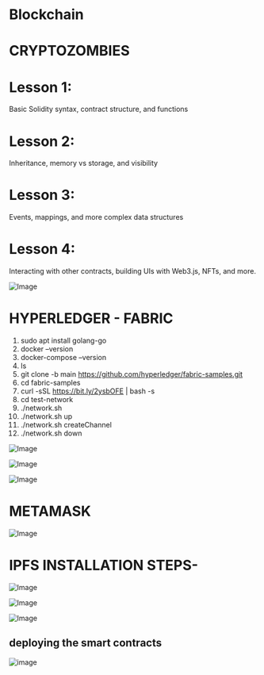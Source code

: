 # Blockchain

# CRYPTOZOMBIES 

# Lesson 1: 
Basic Solidity syntax, contract structure, and functions
# Lesson 2:
Inheritance, memory vs storage, and visibility
# Lesson 3: 
Events, mappings, and more complex data structures
# Lesson 4: 
Interacting with other contracts, building UIs with Web3.js, NFTs, and more.

![Image](https://github.com/user-attachments/assets/3a30e305-f7aa-4df4-aa61-25678cc1423a)

# HYPERLEDGER - FABRIC
1.  sudo apt install golang-go
2.  docker –version
3.  docker-compose –version
4.  ls
5.  git clone -b main https://github.com/hyperledger/fabric-samples.git
6.  cd fabric-samples
7.  curl -sSL https://bit.ly/2ysbOFE | bash -s
8.  cd test-network
9.   ./network.sh
10.   ./network.sh up
11.    ./network.sh createChannel
12.    ./network.sh down

![Image](https://github.com/user-attachments/assets/8927fc4a-b64e-4f09-9352-5e960e336b2d)

![Image](https://github.com/user-attachments/assets/56af3bb5-17de-4035-b4d8-06658d5d7eb2)

![Image](https://github.com/user-attachments/assets/a6c4cbba-190d-4a4f-8579-293aa1d16279)
# METAMASK 
![Image](https://github.com/user-attachments/assets/fcb4baea-6ee6-4ab0-8796-475348469140)

# IPFS INSTALLATION STEPS-

![Image](https://github.com/user-attachments/assets/5fa219b6-db1b-4066-8e9f-27deb78ca572)

![Image](https://github.com/user-attachments/assets/b67b025e-0411-48a7-b10b-73231da16638)

![Image](https://github.com/user-attachments/assets/5943351f-3d0e-44e4-a0f1-179fe5ca4a59)
## deploying the  smart contracts

![image](https://github.com/user-attachments/assets/e0a4029a-be6d-4609-92b5-70e3c04f1ddf)
